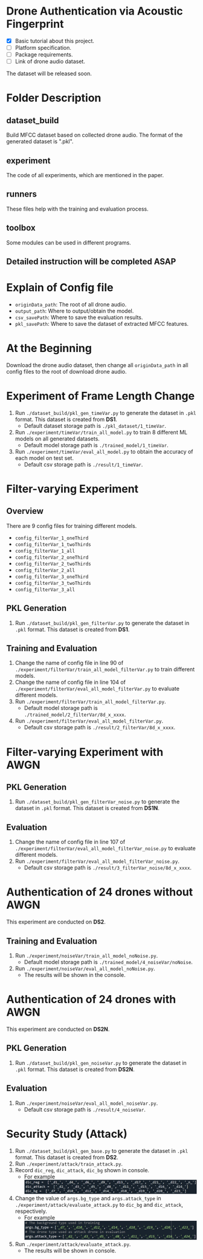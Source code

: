 # Drone Authentication via Acoustic Fingerprint
- [x] Basic tutorial about this project.
- [ ] Platform specification.
- [ ] Package requirements.
- [ ] Link of drone audio dataset.

The dataset will be released soon.

# Folder Description
## dataset_build
Build MFCC dataset based on collected drone audio. The format of the generated dataset is ".pkl".
## experiment
The code of all experiments, which are mentioned in the paper.
## runners
These files help with the training and evaluation process.
## toolbox
Some modules can be used in different programs.
## Detailed instruction will be completed ASAP

# Explain of Config file
- `originData_path`: The root of all drone audio.
- `output_path`: Where to output/obtain the model.
- `csv_savePath`: Where to save the evaluation results.
- `pkl_savePath`: Where to save the dataset of extracted MFCC features.

# At the Beginning
Download the drone audio dataset, then change all `originData_path` in all config files to the root of download drone audio.

# Experiment of Frame Length Change
1. Run `./dataset_build/pkl_gen_timeVar.py` to generate the dataset in `.pkl` format. This dataset is created from **DS1**.
   - Default dataset storage path is `./pkl_dataset/1_timeVar`.
2. Run `./experiment/timeVar/train_all_model.py` to train 8 different ML models on all generated datasets.
   - Default model storage path is `./trained_model/1_timeVar`.
3. Run `./experiment/timeVar/eval_all_model.py` to obtain the accuracy of each model on test set.
   - Default csv storage path is `./result/1_timeVar`.

# Filter-varying Experiment
## Overview
There are 9 config files for training different models.
- `config_filterVar_1_oneThird`
- `config_filterVar_1_twoThirds`
- `config_filterVar_1_all`
- `config_filterVar_2_oneThird`
- `config_filterVar_2_twoThirds`
- `config_filterVar_2_all`
- `config_filterVar_3_oneThird`
- `config_filterVar_3_twoThirds`
- `config_filterVar_3_all`
## PKL Generation
1. Run `./dataset_build/pkl_gen_filterVar.py` to generate the dataset in `.pkl` format. This dataset is created from **DS1**.
## Training and Evaluation
1. Change the name of config file in line 90 of `./experiment/filterVar/train_all_model_filterVar.py` to train different models.
2. Change the name of config file in line 104 of `./experiment/filterVar/eval_all_model_filterVar.py` to evaluate different models.
3. Run `./experiment/filterVar/train_all_model_filterVar.py`.
   - Default model storage path is `./trained_model/2_filterVar/8d_x_xxxx`.
4. Run `./experiment/filterVar/eval_all_model_filterVar.py`.
   - Default csv storage path is `./result/2_filterVar/8d_x_xxxx`.

# Filter-varying Experiment with AWGN
## PKL Generation
1. Run `./dataset_build/pkl_gen_filterVar_noise.py` to generate the dataset in `.pkl` format. This dataset is created from **DS1N**.
## Evaluation
1. Change the name of config file in line 107 of `./experiment/filterVar/eval_all_model_filterVar_noise.py` to evaluate different models.
2. Run `./experiment/filterVar/eval_all_model_filterVar_noise.py`.
   - Default csv storage path is `./result/3_filterVar_noise/8d_x_xxxx`.

# Authentication of 24 drones without AWGN
This experiment are conducted on **DS2**.
## Training and Evaluation
1. Run `./experiment/noiseVar/train_all_model_noNoise.py`.
   - Default model storage path is `./trained_model/4_noiseVar/noNoise`.
2. Run `./experiment/noiseVar/eval_all_model_noNoise.py`.
   - The results will be shown in the console.

# Authentication of 24 drones with AWGN
This experiment are conducted on **DS2N**.
## PKL Generation
1. Run `./dataset_build/pkl_gen_noiseVar.py` to generate the dataset in `.pkl` format. This dataset is created from **DS2N**.
## Evaluation
1. Run `./experiment/noiseVar/eval_all_model_noiseVar.py`.
   - Default csv storage path is `./result/4_noiseVar`.

# Security Study (Attack)
1. Run `./dataset_build/pkl_gen_base.py` to generate the dataset in `.pkl` format. This dataset is created from **DS2**.
2. Run `./experiment/attack/train_attack.py`.
3. Record `dic_reg`, `dic_attack`, `dic_bg` shown in console.
   - For example
   ![This is an image](./attack_example_1.png)
4. Change the value of `args.bg_type` and `args.attack_type` in `./experiment/attack/evaluate_attack.py` to `dic_bg` and `dic_attack`, respectively.
   - For example
   ![This is an image](./attack_example_2.png)
5. Run `./experiment/attack/evaluate_attack.py`.
   - The results will be shown in console.
   

